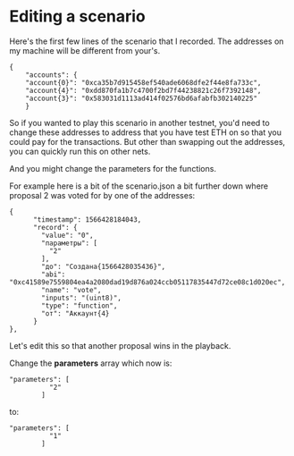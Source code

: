 # Editing a scenario

Here's the first few lines of the scenario that I recorded.  The addresses on my machine will be different from your's.

```
{
    "accounts": {
    "account{0}": "0xca35b7d915458ef540ade6068dfe2f44e8fa733c",
    "account{4}": "0xdd870fa1b7c4700f2bd7f44238821c26f7392148",
    "account{3}": "0x583031d1113ad414f02576bd6afabfb302140225"
    }
```

So if you wanted to play this scenario in another testnet, you'd need to change these addresses to address that you have test ETH on so that you could pay for the transactions.  But other than swapping out the addresses, you can quickly run this on other nets.

And you might change the parameters for the functions.

For example here is a bit of the scenario.json a bit further down where proposal 2 was voted for by one of the addresses:

```
{
      "timestamp": 1566428184043,
      "record": {
        "value": "0",
        "параметры": [
          "2"
        ],
        "до": "Создана{1566428035436}",
        "abi": "0xc41589e7559804ea4a2080dad19d876a024ccb05117835447d72ce08c1d020ec",
        "name": "vote",
        "inputs": "(uint8)",
        "type": "function",
        "от": "Аккаунт{4}
      }
},
```

Let's edit this so that another proposal wins in the playback.

Change the **parameters** array which now is:

```
"parameters": [
          "2"
        ]
```

to:

```
"parameters": [
          "1"
        ]
```
